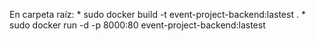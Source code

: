 En carpeta raíz: 
        * sudo docker build -t event-project-backend:lastest .
        * sudo docker run -d -p 8000:80 event-project-backend:lastest
